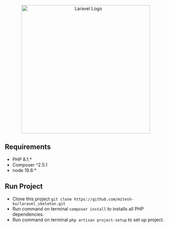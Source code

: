 <p align="center"><a href="https://laravel.com" target="_blank"><img src="https://raw.githubusercontent.com/laravel/art/master/logo-lockup/5%20SVG/2%20CMYK/1%20Full%20Color/laravel-logolockup-cmyk-red.svg" width="400" alt="Laravel Logo"></a></p>

## Requirements
- PHP 8.1.*
- Composer ^2.5.1
- node 19.8.*

## Run Project
- Clone this project `git clone https://github.com/mitesh-ko/laravel_skeleton.git`
- Run command on terminal `composer install` to installs all PHP dependencies.
- Run command on terminal `php artisan project-setup` to set up project.
